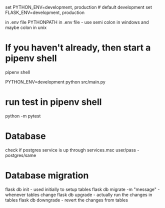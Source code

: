 set PYTHON_ENV=development, production # default development
set FLASK_ENV=development, production

in .env file
PYTHONPATH in .env file - use semi colon in windows and maybe colon in unix


# If you haven't already, then start a pipenv shell
pipenv shell

PYTHON_ENV=development python src/main.py

# run test in pipenv shell
python -m pytest 



# Database
check if postgres service is up through services.msc
user/pass - postgres/same

# Database migration
flask db init - used initially to setup tables
flask db migrate -m "message" - whenever tables change
flask db upgrade - actually run the changes in tables
flask db downgrade - revert the changes from tables
